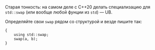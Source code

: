 Старая тонкость: на самом деле с C++20 делать специализацию для `std::swap` (или вообще любой фунции из `std`) — UB.

Определяйте свои `swap` рядом со структурой и везде пишите так:

```
{
    using std::swap;
    swap(a, b);
}
```

